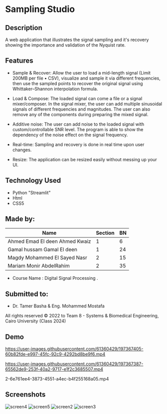 # Sampling Studio

## Description

A web application that illustrates the signal sampling and it's recovery showing the importance and validation of the Nyquist rate.

## Features

- Sample & Recover: Allow the user to load a mid-length signal (Limit 200MB per file • CSV), visualize and sample it via different frequencies, then use the sampled points to recover the original signal using Whittaker–Shannon interpolation formula.

- Load & Compose: The loaded signal can come a file or a signal mixer/composer. In the signal mixer, the user can add multiple sinusoidal signals of different frequencies and magnitudes. The user can also remove any of the components during preparing the mixed signal.

- Additive noise: The user can add noise to the loaded signal with custom/controllable SNR level. The program is able to show the dependency of the noise effect on the signal frequency.

- Real-time: Sampling and recovery is done in real time upon user changes.

- Resize: The application can be resized easily without messing up your UI.

## Technology Used

- Python "Streamlit"
- Html
- CSS5

## Made by:

| Name                           | Section | BN  |
| ------------------------------ | ------- | --- |
| Ahmed Emad El deen Ahmed Kwaiz | 1       | 6   |
| Gamal hussam Gamal El deen     | 1       | 24  |
| Magdy Mohammed El Sayed Nasr   | 2       | 15  |
| Mariam Monir AbdelRahim        | 2       | 35  |

- Course Name : Digital Signal Processing .

## Submitted to:

- Dr. Tamer Basha & Eng. Mohammed Mostafa

All rights reserved © 2022 to Team 8 - Systems & Biomedical Engineering, Cairo University (Class 2024)

## Demo

https://user-images.githubusercontent.com/61360429/197367405-60b82fde-e997-45fc-92c9-4292bd8be9f6.mp4

https://user-images.githubusercontent.com/61360429/197367387-65562de9-253f-40a2-9717-e1f2c3685507.mp4

2-6e761ee4-3873-4551-a4ec-b4f255168a05.mp4

## Screenshots

![screen4](https://drive.google.com/file/d/1kq88pG2EPI6HcNYcoRwNfc5M4ntMq9KK/view?usp=share_link)
![screen5](https://user-images.githubusercontent.com/61360429/197367624-021add6f-72c6-4ab1-806b-6173dacaea23.png)
![screen2](https://user-images.githubusercontent.com/61360429/197367625-9d796e7c-32f0-4c8e-91cf-ec4e4feb49d3.png)
![screen3](https://user-images.githubusercontent.com/61360429/197367626-1071edc9-81ef-4c10-905c-22f67e070cb0.png)

